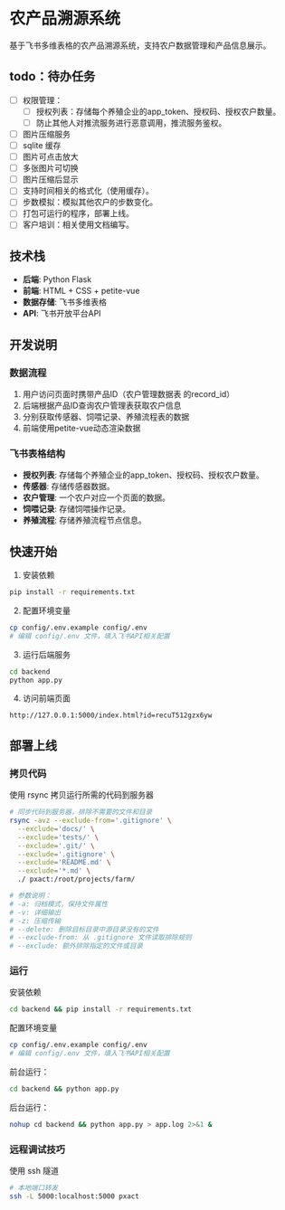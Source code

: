 # 农产品溯源系统

基于飞书多维表格的农产品溯源系统，支持农户数据管理和产品信息展示。

## todo：待办任务
- [ ] 权限管理：
  - [ ] 授权列表：存储每个养殖企业的app_token、授权码、授权农户数量。
  - [ ] 防止其他人对推流服务进行恶意调用，推流服务鉴权。
- [ ] 图片压缩服务
- [ ] sqlite 缓存
- [ ] 图片可点击放大
- [ ] 多张图片可切换
- [ ] 图片压缩后显示
- [ ] 支持时间相关的格式化（使用缓存）。
- [ ] 步数模拟：模拟其他农户的步数变化。
- [ ] 打包可运行的程序，部署上线。
- [ ] 客户培训：相关使用文档编写。

## 技术栈

- **后端**: Python Flask
- **前端**: HTML + CSS + petite-vue
- **数据存储**: 飞书多维表格
- **API**: 飞书开放平台API

## 开发说明

### 数据流程
1. 用户访问页面时携带产品ID（农户管理数据表 的record_id）
2. 后端根据产品ID查询农户管理表获取农户信息
3. 分别获取传感器、饲喂记录、养殖流程表的数据
4. 前端使用petite-vue动态渲染数据

### 飞书表格结构
- **授权列表**: 存储每个养殖企业的app_token、授权码、授权农户数量。
- **传感器**: 存储传感器数据。
- **农户管理**: 一个农户对应一个页面的数据。
- **饲喂记录**: 存储饲喂操作记录。
- **养殖流程**: 存储养殖流程节点信息。


## 快速开始

1. 安装依赖
```bash
pip install -r requirements.txt
```

2. 配置环境变量
```bash
cp config/.env.example config/.env
# 编辑 config/.env 文件，填入飞书API相关配置
```

3. 运行后端服务
```bash
cd backend
python app.py
```

4. 访问前端页面
```
http://127.0.0.1:5000/index.html?id=recuT512gzx6yw
```

## 部署上线

### 拷贝代码
使用 rsync 拷贝运行所需的代码到服务器
```bash
# 同步代码到服务器，排除不需要的文件和目录
rsync -avz --exclude-from='.gitignore' \
  --exclude='docs/' \
  --exclude='tests/' \
  --exclude='.git/' \
  --exclude='.gitignore' \
  --exclude='README.md' \
  --exclude='*.md' \
  ./ pxact:/root/projects/farm/

# 参数说明：
# -a: 归档模式，保持文件属性
# -v: 详细输出
# -z: 压缩传输
# --delete: 删除目标目录中源目录没有的文件
# --exclude-from: 从 .gitignore 文件读取排除规则
# --exclude: 额外排除指定的文件或目录
```

### 运行

安装依赖
```bash
cd backend && pip install -r requirements.txt
```

配置环境变量
```bash
cp config/.env.example config/.env
# 编辑 config/.env 文件，填入飞书API相关配置
```

前台运行：
```bash
cd backend && python app.py
```

后台运行：
```bash
nohup cd backend && python app.py > app.log 2>&1 &
```

### 远程调试技巧

使用 ssh 隧道
```bash
# 本地端口转发
ssh -L 5000:localhost:5000 pxact
```